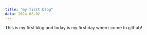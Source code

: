 ```yaml
---
title: "my first blog"
data: 2024-08-02
---
```

This is my first blog and today is my first day when i come to github!
